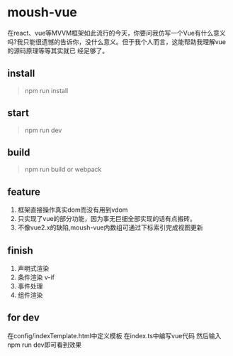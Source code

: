 <!--
 * @Author: 某时橙
 * @Date: 2021-10-13 21:35:58
 * @LastEditTime: 2021-11-18 08:56:11
 * @LastEditors: Please set LastEditors
 * @Description: 请添加介绍
 * @FilePath: \moush-vue-test\README.md
 * 可以输入预定的版权声明、个性签名、空行等
-->
# moush-vue
在react、vue等MVVM框架如此流行的今天，你要问我仿写一个Vue有什么意义吗?我只能很遗憾的告诉你，没什么意义。但于我个人而言，这能帮助我理解vue的源码原理等等其实就已
经足够了。


## install
> npm run install
## start
> npm run dev
## build
> npm run build or webpack


## feature

1. 框架直接操作真实dom而没有用到vdom
2. 只实现了vue的部分功能，因为事无巨细全部实现的话有点搬砖。
3. 不像vue2.x的缺陷,moush-vue内数组可通过下标索引完成视图更新

## finish
1. 声明式渲染
2. 条件渲染 v-if
3. 事件处理
4. 组件渲染

## for dev
在config/indexTemplate.html中定义模板
在index.ts中编写vue代码
然后输入npm run dev即可看到效果
